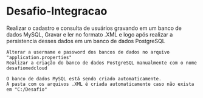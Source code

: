 # Desafio-Integracao

Realizar o cadastro e consulta de usuários gravando em um banco de dados MySQL, Gravar e ler no formato .XML e logo após realizar a persistencia desses dados em um banco de dados PostgreSQL


```shell
Alterar a username e password dos bancos de dados no arquivo "application.properties"
Realizar a criação do banco de dados PostgreSQL manualmente com o nome desafiomedcloud

O banco de dados MySQL está sendo criado automaticamente.
A pasta com os arquivos .XML é criada automaticamente caso não exista em "C:/Desafio"
```
